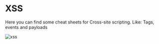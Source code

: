 # XSS

Here you can find some cheat sheets for Cross-site scripting.
Like: Tags, events and payloads

![xss](https://user-images.githubusercontent.com/47476901/114941454-7eaa0080-9e43-11eb-8b27-2eedd92237cc.jpg)
